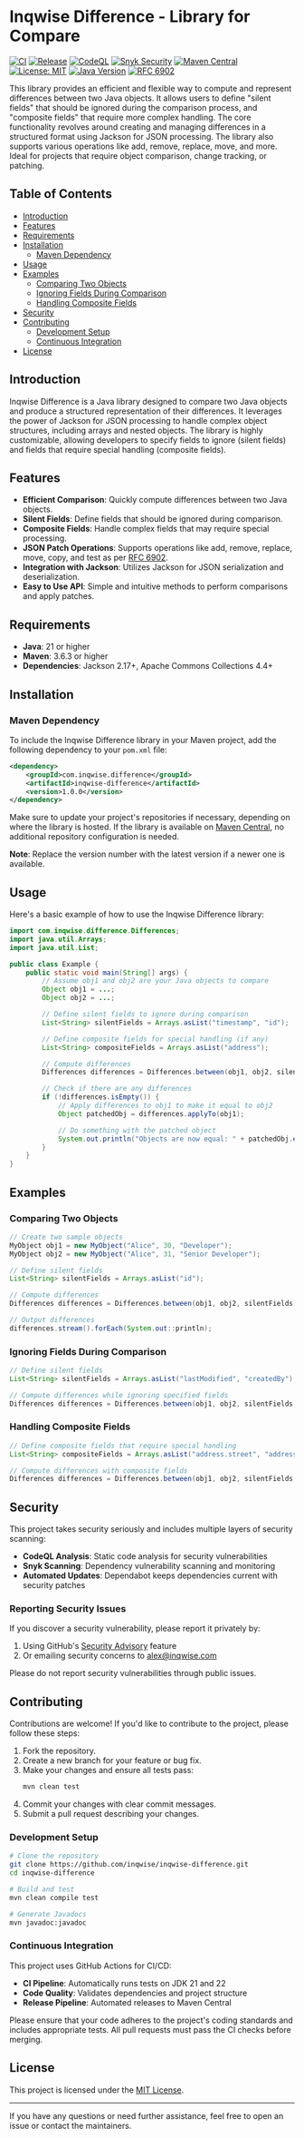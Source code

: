 # Inqwise Difference - Library for Compare

[![CI](https://github.com/inqwise/inqwise-difference/actions/workflows/ci.yml/badge.svg)](https://github.com/inqwise/inqwise-difference/actions/workflows/ci.yml)
[![Release](https://github.com/inqwise/inqwise-difference/actions/workflows/release.yml/badge.svg)](https://github.com/inqwise/inqwise-difference/actions/workflows/release.yml)
[![CodeQL](https://github.com/inqwise/inqwise-difference/actions/workflows/codeql.yml/badge.svg)](https://github.com/inqwise/inqwise-difference/actions/workflows/codeql.yml)
[![Snyk Security](https://github.com/inqwise/inqwise-difference/actions/workflows/snyk.yml/badge.svg)](https://github.com/inqwise/inqwise-difference/actions/workflows/snyk.yml)
[![Maven Central](https://img.shields.io/maven-central/v/com.inqwise.difference/inqwise-difference.svg?label=Maven%20Central)](https://search.maven.org/search?q=g:%22com.inqwise.difference%22%20AND%20a:%22inqwise-difference%22)
[![License: MIT](https://img.shields.io/badge/License-MIT-yellow.svg)](https://opensource.org/licenses/MIT)
[![Java Version](https://img.shields.io/badge/Java-21%2B-blue.svg)](https://openjdk.java.net/projects/jdk/21/)
[![RFC 6902](https://img.shields.io/badge/RFC-6902-green.svg)](https://tools.ietf.org/html/rfc6902)

This library provides an efficient and flexible way to compute and represent differences between two Java objects. It allows users to define "silent fields" that should be ignored during the comparison process, and "composite fields" that require more complex handling. The core functionality revolves around creating and managing differences in a structured format using Jackson for JSON processing. The library also supports various operations like add, remove, replace, move, and more. Ideal for projects that require object comparison, change tracking, or patching.

## Table of Contents

- [Introduction](#introduction)
- [Features](#features)
- [Requirements](#requirements)
- [Installation](#installation)
  - [Maven Dependency](#maven-dependency)
- [Usage](#usage)
- [Examples](#examples)
  - [Comparing Two Objects](#comparing-two-objects)
  - [Ignoring Fields During Comparison](#ignoring-fields-during-comparison)
  - [Handling Composite Fields](#handling-composite-fields)
- [Security](#security)
- [Contributing](#contributing)
  - [Development Setup](#development-setup)
  - [Continuous Integration](#continuous-integration)
- [License](#license)

## Introduction

Inqwise Difference is a Java library designed to compare two Java objects and produce a structured representation of their differences. It leverages the power of Jackson for JSON processing to handle complex object structures, including arrays and nested objects. The library is highly customizable, allowing developers to specify fields to ignore (silent fields) and fields that require special handling (composite fields).

## Features

- **Efficient Comparison**: Quickly compute differences between two Java objects.
- **Silent Fields**: Define fields that should be ignored during comparison.
- **Composite Fields**: Handle complex fields that may require special processing.
- **JSON Patch Operations**: Supports operations like add, remove, replace, move, copy, and test as per [RFC 6902](https://tools.ietf.org/html/rfc6902).
- **Integration with Jackson**: Utilizes Jackson for JSON serialization and deserialization.
- **Easy to Use API**: Simple and intuitive methods to perform comparisons and apply patches.

## Requirements

- **Java**: 21 or higher
- **Maven**: 3.6.3 or higher
- **Dependencies**: Jackson 2.17+, Apache Commons Collections 4.4+

## Installation

### Maven Dependency

To include the Inqwise Difference library in your Maven project, add the following dependency to your `pom.xml` file:

```xml
<dependency>
    <groupId>com.inqwise.difference</groupId>
    <artifactId>inqwise-difference</artifactId>
    <version>1.0.0</version>
</dependency>
```

Make sure to update your project's repositories if necessary, depending on where the library is hosted. If the library is available on [Maven Central](https://search.maven.org/), no additional repository configuration is needed.

**Note**: Replace the version number with the latest version if a newer one is available.

## Usage

Here's a basic example of how to use the Inqwise Difference library:

```java
import com.inqwise.difference.Differences;
import java.util.Arrays;
import java.util.List;

public class Example {
    public static void main(String[] args) {
        // Assume obj1 and obj2 are your Java objects to compare
        Object obj1 = ...;
        Object obj2 = ...;

        // Define silent fields to ignore during comparison
        List<String> silentFields = Arrays.asList("timestamp", "id");

        // Define composite fields for special handling (if any)
        List<String> compositeFields = Arrays.asList("address");

        // Compute differences
        Differences differences = Differences.between(obj1, obj2, silentFields, compositeFields);

        // Check if there are any differences
        if (!differences.isEmpty()) {
            // Apply differences to obj1 to make it equal to obj2
            Object patchedObj = differences.applyTo(obj1);

            // Do something with the patched object
            System.out.println("Objects are now equal: " + patchedObj.equals(obj2));
        }
    }
}
```

## Examples

### Comparing Two Objects

```java
// Create two sample objects
MyObject obj1 = new MyObject("Alice", 30, "Developer");
MyObject obj2 = new MyObject("Alice", 31, "Senior Developer");

// Define silent fields
List<String> silentFields = Arrays.asList("id");

// Compute differences
Differences differences = Differences.between(obj1, obj2, silentFields);

// Output differences
differences.stream().forEach(System.out::println);
```

### Ignoring Fields During Comparison

```java
// Define silent fields
List<String> silentFields = Arrays.asList("lastModified", "createdBy");

// Compute differences while ignoring specified fields
Differences differences = Differences.between(obj1, obj2, silentFields);
```

### Handling Composite Fields

```java
// Define composite fields that require special handling
List<String> compositeFields = Arrays.asList("address.street", "address.city");

// Compute differences with composite fields
Differences differences = Differences.between(obj1, obj2, silentFields, compositeFields);
```

## Security

This project takes security seriously and includes multiple layers of security scanning:

- **CodeQL Analysis**: Static code analysis for security vulnerabilities
- **Snyk Scanning**: Dependency vulnerability scanning and monitoring
- **Automated Updates**: Dependabot keeps dependencies current with security patches

### Reporting Security Issues

If you discover a security vulnerability, please report it privately by:
1. Using GitHub's [Security Advisory](https://github.com/inqwise/inqwise-difference/security/advisories/new) feature
2. Or emailing security concerns to [alex@inqwise.com](mailto:alex@inqwise.com)

Please do not report security vulnerabilities through public issues.

## Contributing

Contributions are welcome! If you'd like to contribute to the project, please follow these steps:

1. Fork the repository.
2. Create a new branch for your feature or bug fix.
3. Make your changes and ensure all tests pass:
   ```bash
   mvn clean test
   ```
4. Commit your changes with clear commit messages.
5. Submit a pull request describing your changes.

### Development Setup

```bash
# Clone the repository
git clone https://github.com/inqwise/inqwise-difference.git
cd inqwise-difference

# Build and test
mvn clean compile test

# Generate Javadocs
mvn javadoc:javadoc
```

### Continuous Integration

This project uses GitHub Actions for CI/CD:
- **CI Pipeline**: Automatically runs tests on JDK 21 and 22
- **Code Quality**: Validates dependencies and project structure
- **Release Pipeline**: Automated releases to Maven Central

Please ensure that your code adheres to the project's coding standards and includes appropriate tests. All pull requests must pass the CI checks before merging.

## License

This project is licensed under the [MIT License](LICENSE).

---

If you have any questions or need further assistance, feel free to open an issue or contact the maintainers.
